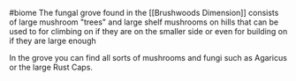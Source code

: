 #biome 
The fungal grove found in the [[Brushwoods Dimension]] consists of large mushroom "trees" and large shelf mushrooms on hills that can be used to for climbing on if they are on the smaller side or even for building on if they are large enough 

In the grove you can find all sorts of mushrooms and fungi such as Agaricus or the large Rust Caps. 